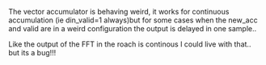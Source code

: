 The vector accumulator is behaving weird, it works for continuous accumulation
(ie din_valid=1 always)but for some cases when the new_acc and valid are in a 
weird configuration the output is delayed in one sample.. 

Like the output of the FFT in the roach is continous I could live with that..
but its a bug!!!
